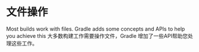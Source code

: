 # 文件操作

Most builds work with files. Gradle adds some concepts and APIs to help you achieve this
大多数构建工作需要操作文件，Gradle 增加了一些API帮助您处理这些工作。

